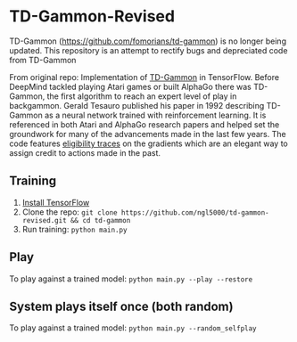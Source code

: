 # TD-Gammon-Revised

TD-Gammon (https://github.com/fomorians/td-gammon) is no longer being updated. This repository is an attempt to rectify bugs and depreciated code from TD-Gammon

From original repo:
Implementation of [TD-Gammon](http://www.bkgm.com/articles/tesauro/tdl.html) in TensorFlow.
Before DeepMind tackled playing Atari games or built AlphaGo there was TD-Gammon, the first algorithm to reach an expert level of play in backgammon. Gerald Tesauro published his paper in 1992 describing TD-Gammon as a neural network trained with reinforcement learning. It is referenced in both Atari and AlphaGo research papers and helped set the groundwork for many of the advancements made in the last few years. The code features [eligibility traces](https://webdocs.cs.ualberta.ca/~sutton/book/ebook/node87.html#fig:GDTDl) on the gradients which are an elegant way to assign credit to actions made in the past.

## Training

1. [Install TensorFlow](https://www.tensorflow.org/install)
2. Clone the repo: `git clone https://github.com/ngl5000/td-gammon-revised.git && cd td-gammon`
3. Run training: `python main.py`

## Play

To play against a trained model: `python main.py --play --restore`

## System plays itself once (both random)

To play against a trained model: `python main.py --random_selfplay`

